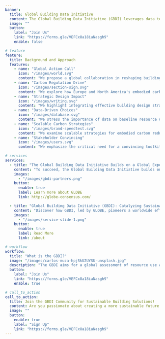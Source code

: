 ```yaml
---
banner:
  title: Global Building Data Initiative
  content: The Global Building Data Initiative (GBDI) leverages data to inform industry and policy action for reducing resource use and upfront embodied carbon of new buildings.
  image: ""
  button:
    label: "Join Us"
    link: "https://forms.gle/VEFCx8a18iaNasgh9"
    enable: false

# feature
feature:
  title: Background and Approach
  features:
    - name: "Global Action Call"
      icon: "/images/world.svg"
      content: "We propose a global collaboration in reshaping building design, particularly in the booming construction sectors of the Global South, where embodied carbon considerations are currently lacking."
    - name: "Carbon Regulation Drive"
      icon: "/images/section-sign.svg"
      content: "We explore how Europe and North America's embodied carbon regulations can set benchmarks and drive transformative changes in the construction industry."
    - name: "Strategic Design Impact"
      icon: "/images/writing.svg"
      content: "We highlight integrating effective building design strategies into projects to significantly cut resource use and embodied carbon, especially in new buildings."
    - name: "Data-Driven Choices"
      icon: "/images/database.svg"
      content: "We stress the importance of data on baseline resource use and carbon emissions for informed decision-making, supporting effective decarbonization and meaningful targets."
    - name: "Scalable Carbon Strategies"
      icon: "/images/brand-speedtest.svg"
      content: "We examine scalable strategies for embodied carbon reduction, exploring their potential to impact the construction industry's overall carbon footprint."
    - name: "Stakeholder Convincing"
      icon: "/images/users.svg"
      content: "We emphasize the critical need for a convincing toolkit providing decision-makers with essential data, knowledge, and examples to swiftly gain stakeholder support and drive ambitious decarbonization efforts."

# services
services:
  - title: "The Global Building Data Initiative Builds on a Global Expert Community"
    content: "To succeed, the Global Building Data Initiative builds on a global expert community concerned with whole life embodied carbon assessment to support industry and policy makers. The initiative will expand existing collaborations with representatives from key initiatives such as the Carbon Leadership Forum (CLF) (USA), SE2050 (USA), ECHO (USA), IStructE (UK), BECD (UK), WBCSD (Global), GABC (Global), EDGE World Bank Group (Global). Furthermore, we ensure continued high quality of our work through involvement of leading academic institutions and experts from, for example, ETHZ (CH), EPFL (CH), KU Leuven (BE), University of Strathclyde (UK), University of Washington (USA), DTU (DK)."
    images:
      - "/images/gbdi-partners.png"
    button:
      enable: true
      label: Learn more about GLOBE
      link: http://globe-consensus.com/

  - title: "Global Building Data Initiative (GBDI): Catalyzing Sustainable Futures"
    content: "Discover how GBDI, led by GLOBE, pioneers a worldwide effort, leveraging a vast network of 5000+ experts across 150+ nations, to establish a common data protocol for benchmarking and reducing resource use and embodied carbon in new buildings, fostering global collaboration for a sustainable built environment."
    images:
      - "/images/service-slide-1.png"
    button:
      enable: true
      label: Read More
      link: /about

# workflow
workflow:
  title: "What is the GBDI?"
  image: "/images/carlos-muza-hpjSkU2UYSU-unsplash.jpg"
  description: "The GBDI aims for a global assessment of resource use and embodied carbon of new buildings. It will develop a coordinated, open, and scalable data protocol and the technical infrastructure required for global data collection and analysis."
  button:
    label: "Join Us"
    link: "https://forms.gle/VEFCx8a18iaNasgh9"
    enable: true

# call_to_action
call_to_action:
  title: Join the GBDI Community for Sustainable Building Solutions!
  content: Are you passionate about creating a more sustainable future for our planet through innovative building practices? Stay informed and be part of the change! Join the Global Building Data Initiative (GBDI) community by subscribing to our newsletter.
  image: ""
  button:
    enable: true
    label: "Sign Up"
    link: "https://forms.gle/VEFCx8a18iaNasgh9"
---
```

